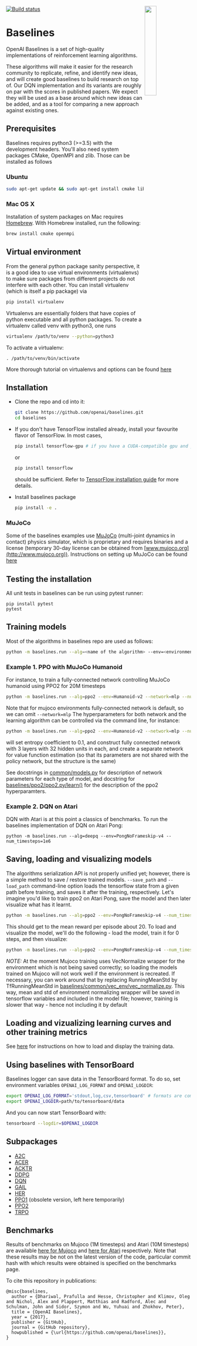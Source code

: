 <img src="data/logo.jpg" width=25% align="right" /> [![Build status](https://travis-ci.org/openai/baselines.svg?branch=master)](https://travis-ci.org/openai/baselines)

# Baselines

OpenAI Baselines is a set of high-quality implementations of reinforcement learning algorithms.

These algorithms will make it easier for the research community to replicate, refine, and identify new ideas, and will create good baselines to build research on top of. Our DQN implementation and its variants are roughly on par with the scores in published papers. We expect they will be used as a base around which new ideas can be added, and as a tool for comparing a new approach against existing ones. 

## Prerequisites 
Baselines requires python3 (>=3.5) with the development headers. You'll also need system packages CMake, OpenMPI and zlib. Those can be installed as follows
### Ubuntu 
    
```bash
sudo apt-get update && sudo apt-get install cmake libopenmpi-dev python3-dev zlib1g-dev
```
    
### Mac OS X
Installation of system packages on Mac requires [Homebrew](https://brew.sh). With Homebrew installed, run the following:
```bash
brew install cmake openmpi
```
    
## Virtual environment
From the general python package sanity perspective, it is a good idea to use virtual environments (virtualenvs) to make sure packages from different projects do not interfere with each other. You can install virtualenv (which is itself a pip package) via
```bash
pip install virtualenv
```
Virtualenvs are essentially folders that have copies of python executable and all python packages.
To create a virtualenv called venv with python3, one runs 
```bash
virtualenv /path/to/venv --python=python3
```
To activate a virtualenv: 
```
. /path/to/venv/bin/activate
```
More thorough tutorial on virtualenvs and options can be found [here](https://virtualenv.pypa.io/en/stable/) 


## Installation
- Clone the repo and cd into it:
    ```bash
    git clone https://github.com/openai/baselines.git
    cd baselines
    ```
- If you don't have TensorFlow installed already, install your favourite flavor of TensorFlow. In most cases, 
    ```bash 
    pip install tensorflow-gpu # if you have a CUDA-compatible gpu and proper drivers
    ```
    or 
    ```bash
    pip install tensorflow
    ```
    should be sufficient. Refer to [TensorFlow installation guide](https://www.tensorflow.org/install/)
    for more details. 

- Install baselines package
    ```bash
    pip install -e .
    ```

### MuJoCo
Some of the baselines examples use [MuJoCo](http://www.mujoco.org) (multi-joint dynamics in contact) physics simulator, which is proprietary and requires binaries and a license (temporary 30-day license can be obtained from [www.mujoco.org](http://www.mujoco.org)). Instructions on setting up MuJoCo can be found [here](https://github.com/openai/mujoco-py)

## Testing the installation
All unit tests in baselines can be run using pytest runner:
```
pip install pytest
pytest
```

## Training models
Most of the algorithms in baselines repo are used as follows:
```bash
python -m baselines.run --alg=<name of the algorithm> --env=<environment_id> [additional arguments]
```
### Example 1. PPO with MuJoCo Humanoid
For instance, to train a fully-connected network controlling MuJoCo humanoid using PPO2 for 20M timesteps
```bash
python -m baselines.run --alg=ppo2 --env=Humanoid-v2 --network=mlp --num_timesteps=2e7
```
Note that for mujoco environments fully-connected network is default, so we can omit `--network=mlp`
The hyperparameters for both network and the learning algorithm can be controlled via the command line, for instance:
```bash
python -m baselines.run --alg=ppo2 --env=Humanoid-v2 --network=mlp --num_timesteps=2e7 --ent_coef=0.1 --num_hidden=32 --num_layers=3 --value_network=copy
```
will set entropy coefficient to 0.1, and construct fully connected network with 3 layers with 32 hidden units in each, and create a separate network for value function estimation (so that its parameters are not shared with the policy network, but the structure is the same)

See docstrings in [common/models.py](baselines/common/models.py) for description of network parameters for each type of model, and 
docstring for [baselines/ppo2/ppo2.py/learn()](baselines/ppo2/ppo2.py#L152) for the description of the ppo2 hyperparamters. 

### Example 2. DQN on Atari 
DQN with Atari is at this point a classics of benchmarks. To run the baselines implementation of DQN on Atari Pong:
```
python -m baselines.run --alg=deepq --env=PongNoFrameskip-v4 --num_timesteps=1e6
```

## Saving, loading and visualizing models
The algorithms serialization API is not properly unified yet; however, there is a simple method to save / restore trained models. 
`--save_path` and `--load_path` command-line option loads the tensorflow state from a given path before training, and saves it after the training, respectively. 
Let's imagine you'd like to train ppo2 on Atari Pong,  save the model and then later visualize what has it learnt.
```bash
python -m baselines.run --alg=ppo2 --env=PongNoFrameskip-v4 --num_timesteps=2e7 --save_path=~/models/pong_20M_ppo2
```
This should get to the mean reward per episode about 20. To load and visualize the model, we'll do the following - load the model, train it for 0 steps, and then visualize: 
```bash
python -m baselines.run --alg=ppo2 --env=PongNoFrameskip-v4 --num_timesteps=0 --load_path=~/models/pong_20M_ppo2 --play
```

*NOTE:* At the moment Mujoco training uses VecNormalize wrapper for the environment which is not being saved correctly; so loading the models trained on Mujoco will not work well if the environment is recreated. If necessary, you can work around that by replacing RunningMeanStd by TfRunningMeanStd in [baselines/common/vec_env/vec_normalize.py](baselines/common/vec_env/vec_normalize.py#L12). This way, mean and std of environment normalizing wrapper will be saved in tensorflow variables and included in the model file; however, training is slower that way - hence not including it by default

## Loading and vizualizing learning curves and other training metrics
See [here](docs/viz/viz.ipynb) for instructions on how to load and display the training data. 

## Using baselines with TensorBoard
Baselines logger can save data in the TensorBoard format. To do so, set environment variables `OPENAI_LOG_FORMAT` and `OPENAI_LOGDIR`:
```bash
export OPENAI_LOG_FORMAT='stdout,log,csv,tensorboard' # formats are comma-separated, but for tensorboard you only really need the last one
export OPENAI_LOGDIR=path/to/tensorboard/data
```
And you can now start TensorBoard with:
```bash
tensorboard --logdir=$OPENAI_LOGDIR
```

## Subpackages

- [A2C](baselines/a2c)
- [ACER](baselines/acer)
- [ACKTR](baselines/acktr)
- [DDPG](baselines/ddpg)
- [DQN](baselines/deepq)
- [GAIL](baselines/gail)
- [HER](baselines/her)
- [PPO1](baselines/ppo1) (obsolete version, left here temporarily)
- [PPO2](baselines/ppo2) 
- [TRPO](baselines/trpo_mpi)



## Benchmarks
Results of benchmarks on Mujoco (1M timesteps) and Atari (10M timesteps) are available 
[here for Mujoco](https://htmlpreview.github.com/?https://github.com/openai/baselines/blob/master/benchmarks_mujoco1M.htm) 
and
[here for Atari](https://htmlpreview.github.com/?https://github.com/openai/baselines/blob/master/benchmarks_atari10M.htm) 
respectively. Note that these results may be not on the latest version of the code, particular commit hash with which results were obtained is specified on the benchmarks page. 

To cite this repository in publications:

    @misc{baselines,
      author = {Dhariwal, Prafulla and Hesse, Christopher and Klimov, Oleg and Nichol, Alex and Plappert, Matthias and Radford, Alec and Schulman, John and Sidor, Szymon and Wu, Yuhuai and Zhokhov, Peter},
      title = {OpenAI Baselines},
      year = {2017},
      publisher = {GitHub},
      journal = {GitHub repository},
      howpublished = {\url{https://github.com/openai/baselines}},
    }

